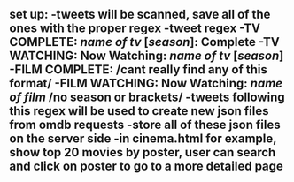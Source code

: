 set up:
-tweets will be scanned, save all of the ones with the proper regex
-tweet regex
	-TV COMPLETE: *name of tv* [*season*]: Complete
	-TV WATCHING: Now Watching: *name of tv* [*season*]
	-FILM COMPLETE: /cant really find any of this format/
	-FILM WATCHING: Now Watching: *name of film* /no season or brackets/
-tweets following this regex will be used to create new json files from omdb requests
-store all of these json files on the server side
-in cinema.html for example, show top 20 movies by poster, user can search and click on poster to go to a more detailed page
-